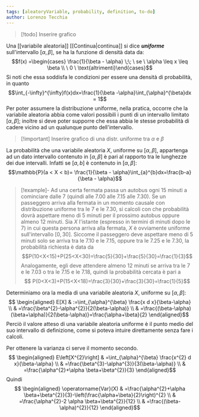 ```yaml
---
tags: [aleatoryVariable, probability, definition, to-do]
author: Lorenzo Tecchia
---
```

>[!todo] Inserire grafico

Una [[variabile aleatoria]] [[Continua|continua]] si dice ***uniforme*** sull'intervallo $[\alpha, \beta]$, se ha la funzione di densità data da:$$f(x) =\begin{cases} \frac{1}{\beta - \alpha} \;\; \ se \ \alpha \leq x \leq \beta \\
\ 0 \ \text{altrimenti}\end{cases}$$
Si noti che essa soddisfa le condizioni per essere una densità di probabilità, in quanto$$\int_{-\infty}^{\infty}f(x)dx=\frac{1}{\beta -\alpha}\int_{\alpha}^{\beta}dx = 1$$ 
Per poter assumere la distribuzione uniforme, nella pratica, occorre che la variabile aleatoria abbia come valori possibili i punti di un intervallo limitato $[\alpha, \beta]$; inoltre si deve poter supporre che essa abbia le stesse probabilità di cadere vicino ad un qualunque punto dell'intervallo.
>[!important] Inserire grafico di una distr. uniforme tra $\alpha$ e $\beta$

La probabilità che una variabile aleatoria $X$, uniforme su $[\alpha, \beta]$, appartenga ad un dato intervallo contenuto in $[\alpha, \beta]$ è pari al rapporto tra le lunghezze dei due intervalli.
Infatti se $[a,b]$ è contenuto in $[\alpha, \beta]$:$$\mathbb{P}(a < X < b)= \frac{1}{\beta - \alpha}\int_{a}^{b}dx=\frac{b-a}{\beta - \alpha}$$

>[!example]-
> Ad una certa fermata passa un autobus ogni $15$ minuti a cominciare dalle $7$ (quindi alle $7.00$ alle $7.15$ alle $7.30$). Se un passeggero arriva alla fermata in un momento causale con distribuzione uniforme tra le $7$ e le $7.30$, si calcoli con che probabilità dovrà aspettare meno di $5$ minuti per il prossimo autobus oppure almeno 12 minuti.
> Sia $X$ l'istante (espresso in termini di minuti dopo le $7$) in cui questa persona arriva alla fermata, $X$ è ovviamente uniforme sull'intervallo $[0, 30]$. Siccome il passeggero deve aspettare meno di $5$ minuti solo se arriva tra le $7.10$ e le $7.15$, oppure tra le $7.25$ e le $7.30$, la probabilità richiesta è data da $$P(10<X<15)+P(25<X<30)=\frac{5}{30}+\frac{5}{30}=\frac{1}{3}$$ Analogamente, egli deve attendere almeno $12$ minuti se arriva tra le $7$ e le $7.03$ o tra le $7.15$ e le $7.18$, quindi la probabilità cercata è pari a $$
P(0<X<3)+P(15<X<18)=\frac{3}{30}+\frac{3}{30}=\frac{1}{5}$$


Determiniamo ora la media di una variabile aleatoria $X$, uniforme su $[\alpha, \beta]$: $$
\begin{aligned}
E[X] & :=\int_{\alpha}^{\beta} \frac{x d x}{\beta-\alpha} \\
& =\frac{\beta^{2}-\alpha^{2}}{2(\beta-\alpha)} \\
& =\frac{(\beta-\alpha)(\beta+\alpha)}{2(\beta-\alpha)}=\frac{\alpha+\beta}{2}
\end{aligned}$$
Perciò il valore atteso di una variabile aleatoria uniforme è il punto medio del suo intervallo di definizione, come si poteva intuire direttamente senza fare i calcoli.

Per ottenere la varianza ci serve il momento secondo. $$
\begin{aligned}
E\left[X^{2}\right] & =\int_{\alpha}^{\beta} \frac{x^{2} d x}{\beta-\alpha} \\
& =\frac{\beta^{3}-\alpha^{3}}{3(\beta-\alpha)} \\
& =\frac{\alpha^{2}+\alpha \beta+\beta^{2}}{3}
\end{aligned}$$ Quindi $$
\begin{aligned}
\operatorname{Var}(X) & =\frac{\alpha^{2}+\alpha \beta+\beta^{2}}{3}-\left(\frac{\alpha+\beta}{2}\right)^{2} \\
& =\frac{\alpha^{2}-2 \alpha \beta+\beta^{2}}{12} \\
& =\frac{(\beta-\alpha)^{2}}{12}
\end{aligned}$$